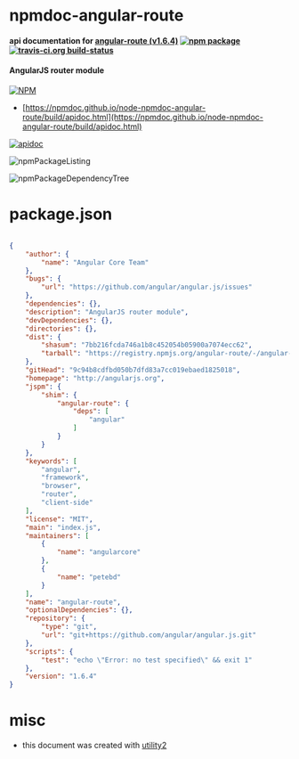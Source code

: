 # npmdoc-angular-route

#### api documentation for  [angular-route (v1.6.4)](http://angularjs.org)  [![npm package](https://img.shields.io/npm/v/npmdoc-angular-route.svg?style=flat-square)](https://www.npmjs.org/package/npmdoc-angular-route) [![travis-ci.org build-status](https://api.travis-ci.org/npmdoc/node-npmdoc-angular-route.svg)](https://travis-ci.org/npmdoc/node-npmdoc-angular-route)

#### AngularJS router module

[![NPM](https://nodei.co/npm/angular-route.png?downloads=true&downloadRank=true&stars=true)](https://www.npmjs.com/package/angular-route)

- [https://npmdoc.github.io/node-npmdoc-angular-route/build/apidoc.html](https://npmdoc.github.io/node-npmdoc-angular-route/build/apidoc.html)

[![apidoc](https://npmdoc.github.io/node-npmdoc-angular-route/build/screenCapture.buildCi.browser.%252Ftmp%252Fbuild%252Fapidoc.html.png)](https://npmdoc.github.io/node-npmdoc-angular-route/build/apidoc.html)

![npmPackageListing](https://npmdoc.github.io/node-npmdoc-angular-route/build/screenCapture.npmPackageListing.svg)

![npmPackageDependencyTree](https://npmdoc.github.io/node-npmdoc-angular-route/build/screenCapture.npmPackageDependencyTree.svg)



# package.json

```json

{
    "author": {
        "name": "Angular Core Team"
    },
    "bugs": {
        "url": "https://github.com/angular/angular.js/issues"
    },
    "dependencies": {},
    "description": "AngularJS router module",
    "devDependencies": {},
    "directories": {},
    "dist": {
        "shasum": "7bb216fcda746a1b8c452054b05900a7074ecc62",
        "tarball": "https://registry.npmjs.org/angular-route/-/angular-route-1.6.4.tgz"
    },
    "gitHead": "9c94b8cdfbd050b7dfd83a7cc019ebaed1825018",
    "homepage": "http://angularjs.org",
    "jspm": {
        "shim": {
            "angular-route": {
                "deps": [
                    "angular"
                ]
            }
        }
    },
    "keywords": [
        "angular",
        "framework",
        "browser",
        "router",
        "client-side"
    ],
    "license": "MIT",
    "main": "index.js",
    "maintainers": [
        {
            "name": "angularcore"
        },
        {
            "name": "petebd"
        }
    ],
    "name": "angular-route",
    "optionalDependencies": {},
    "repository": {
        "type": "git",
        "url": "git+https://github.com/angular/angular.js.git"
    },
    "scripts": {
        "test": "echo \"Error: no test specified\" && exit 1"
    },
    "version": "1.6.4"
}
```



# misc
- this document was created with [utility2](https://github.com/kaizhu256/node-utility2)
